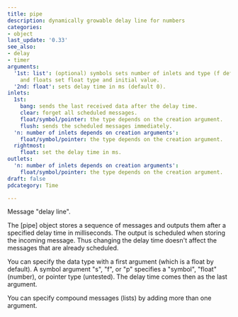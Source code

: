 ```yaml
---
title: pipe
description: dynamically growable delay line for numbers
categories:
- object
last_update: '0.33'
see_also:
- delay
- timer
arguments:
  '1st: list': (optional) symbols sets number of inlets and type (f default,  s,  p)
    and floats set float type and initial value.
  '2nd: float': sets delay time in ms (default 0).
inlets:
  1st:
    bang: sends the last received data after the delay time.
    clear: forget all scheduled messages.
    float/symbol/pointer: the type depends on the creation argument.
    flush: sends the scheduled messages immediately.
  'n: number of inlets depends on creation arguments':
    float/symbol/pointer: the type depends on the creation argument.
  rightmost:
    float: set the delay time in ms.
outlets:
  'n: number of inlets depends on creation arguments':
    float/symbol/pointer: the type depends on the creation argument.
draft: false
pdcategory: Time

---
```

Message "delay line".

The [pipe] object stores a sequence of messages and outputs them after a specified delay time in milliseconds. The output is scheduled when storing the incoming message. Thus changing the delay time doesn't affect the messages that are already scheduled.

You can specify the data type with a first argument (which is a float by default). A symbol argument "s", "f", or "p" specifies a "symbol", "float" (number), or pointer type (untested). The delay time comes then as the last argument.

You can specify compound messages (lists) by adding more than one argument.
